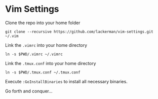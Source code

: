 # Vim Settings

Clone the repo into your home folder

```
git clone --recursive https://github.com/lackerman/vim-settings.git ~/.vim
```

Link the `.vimrc` into your home directory

```
ln -s $PWD/.vimrc ~/.vimrc
```

Link the `.tmux.conf` into your home directory

```
ln -s $PWD/.tmux.conf ~/.tmux.conf
```

Execute `:GoInstallBinaries` to install all necessary binaries.

Go forth and conquer...
